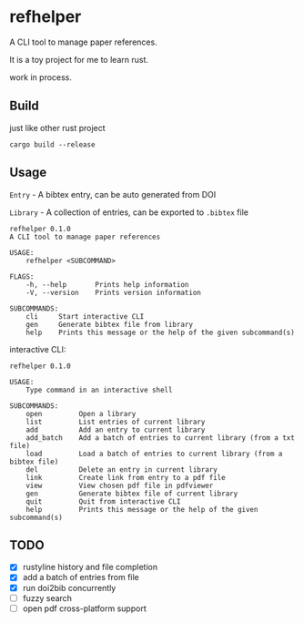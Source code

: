 # refhelper

A CLI tool to manage paper references.

It is a toy project for me to learn rust.

work in process.

## Build

just like other rust project

```
cargo build --release
```

## Usage

`Entry` - A bibtex entry, can be auto generated from DOI

`Library` - A collection of entries, can be exported to `.bibtex` file

```
refhelper 0.1.0
A CLI tool to manage paper references

USAGE:
    refhelper <SUBCOMMAND>

FLAGS:
    -h, --help       Prints help information
    -V, --version    Prints version information

SUBCOMMANDS:
    cli     Start interactive CLI
    gen     Generate bibtex file from library
    help    Prints this message or the help of the given subcommand(s)
```

interactive CLI:

```
refhelper 0.1.0

USAGE:
    Type command in an interactive shell

SUBCOMMANDS:
    open         Open a library
    list         List entries of current library
    add          Add an entry to current library
    add_batch    Add a batch of entries to current library (from a txt file)
    load         Load a batch of entries to current library (from a bibtex file)
    del          Delete an entry in current library
    link         Create link from entry to a pdf file
    view         View chosen pdf file in pdfviewer
    gen          Generate bibtex file of current library
    quit         Quit from interactive CLI
    help         Prints this message or the help of the given subcommand(s)
```

## TODO

- [x] rustyline history and file completion
- [x] add a batch of entries from file
- [x] run doi2bib concurrently
- [ ] fuzzy search
- [ ] open pdf cross-platform support
